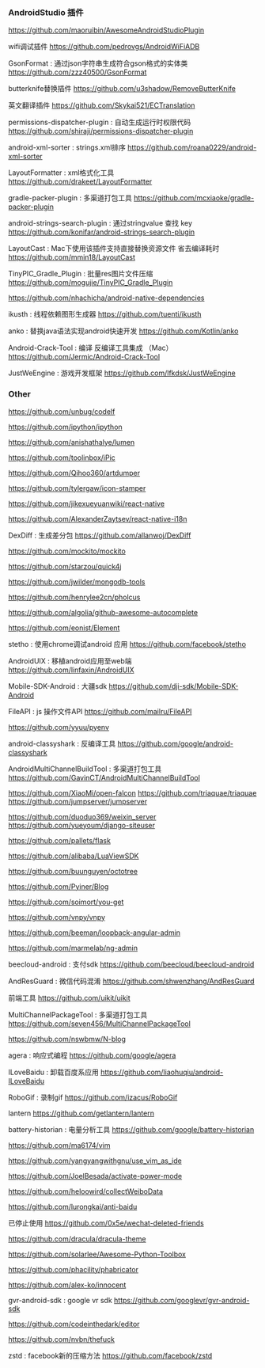 ### AndroidStudio 插件

https://github.com/maoruibin/AwesomeAndroidStudioPlugin

wifi调试插件
https://github.com/pedrovgs/AndroidWiFiADB

GsonFormat : 通过json字符串生成符合gson格式的实体类
https://github.com/zzz40500/GsonFormat

butterknife替换插件
https://github.com/u3shadow/RemoveButterKnife

英文翻译插件
https://github.com/Skykai521/ECTranslation

permissions-dispatcher-plugin : 自动生成运行时权限代码
https://github.com/shiraji/permissions-dispatcher-plugin

android-xml-sorter : strings.xml排序
https://github.com/roana0229/android-xml-sorter

LayoutFormatter : xml格式化工具
https://github.com/drakeet/LayoutFormatter

gradle-packer-plugin : 多渠道打包工具
https://github.com/mcxiaoke/gradle-packer-plugin

android-strings-search-plugin : 通过stringvalue 查找 key
https://github.com/konifar/android-strings-search-plugin

LayoutCast : Mac下使用该插件支持直接替换资源文件 省去编译耗时
https://github.com/mmin18/LayoutCast

TinyPIC_Gradle_Plugin : 批量res图片文件压缩
https://github.com/mogujie/TinyPIC_Gradle_Plugin


https://github.com/nhachicha/android-native-dependencies

ikusth : 线程依赖图形生成器
https://github.com/tuenti/ikusth

anko : 替换java语法实现android快速开发
https://github.com/Kotlin/anko

Android-Crack-Tool : 编译 反编译工具集成 （Mac）
https://github.com/Jermic/Android-Crack-Tool

JustWeEngine : 游戏开发框架
https://github.com/lfkdsk/JustWeEngine

### Other
https://github.com/unbug/codelf

https://github.com/ipython/ipython

https://github.com/anishathalye/lumen

https://github.com/toolinbox/iPic

https://github.com/Qihoo360/artdumper

https://github.com/tylergaw/icon-stamper

https://github.com/jikexueyuanwiki/react-native

https://github.com/AlexanderZaytsev/react-native-i18n

DexDiff : 生成差分包
https://github.com/allanwoj/DexDiff

https://github.com/mockito/mockito

https://github.com/starzou/quick4j

https://github.com/jwilder/mongodb-tools

https://github.com/henrylee2cn/pholcus

https://github.com/algolia/github-awesome-autocomplete

https://github.com/eonist/Element

stetho : 使用chrome调试android 应用
https://github.com/facebook/stetho

AndroidUIX : 移植android应用至web端
https://github.com/linfaxin/AndroidUIX

Mobile-SDK-Android : 大疆sdk
https://github.com/dji-sdk/Mobile-SDK-Android

FileAPI : js 操作文件API
https://github.com/mailru/FileAPI

https://github.com/yyuu/pyenv

android-classyshark : 反编译工具
https://github.com/google/android-classyshark

AndroidMultiChannelBuildTool : 多渠道打包工具
https://github.com/GavinCT/AndroidMultiChannelBuildTool

https://github.com/XiaoMi/open-falcon
https://github.com/triaquae/triaquae
https://github.com/jumpserver/jumpserver

https://github.com/duoduo369/weixin_server
https://github.com/yueyoum/django-siteuser

https://github.com/pallets/flask

https://github.com/alibaba/LuaViewSDK

https://github.com/buunguyen/octotree

https://github.com/Pyiner/Blog

https://github.com/soimort/you-get

https://github.com/vnpy/vnpy

https://github.com/beeman/loopback-angular-admin

https://github.com/marmelab/ng-admin

beecloud-android : 支付sdk
https://github.com/beecloud/beecloud-android

AndResGuard : 微信代码混淆
https://github.com/shwenzhang/AndResGuard

前端工具
https://github.com/uikit/uikit

MultiChannelPackageTool : 多渠道打包工具
https://github.com/seven456/MultiChannelPackageTool

https://github.com/nswbmw/N-blog

agera : 响应式编程
https://github.com/google/agera

ILoveBaidu : 卸载百度系应用
https://github.com/liaohuqiu/android-ILoveBaidu

RoboGif : 录制gif
https://github.com/izacus/RoboGif

lantern
https://github.com/getlantern/lantern

battery-historian : 电量分析工具
https://github.com/google/battery-historian

https://github.com/ma6174/vim

https://github.com/yangyangwithgnu/use_vim_as_ide

https://github.com/JoelBesada/activate-power-mode

https://github.com/heloowird/collectWeiboData

https://github.com/lurongkai/anti-baidu

已停止使用
https://github.com/0x5e/wechat-deleted-friends

https://github.com/dracula/dracula-theme

https://github.com/solarlee/Awesome-Python-Toolbox

https://github.com/phacility/phabricator

https://github.com/alex-ko/innocent

gvr-android-sdk : google vr sdk
https://github.com/googlevr/gvr-android-sdk

https://github.com/codeinthedark/editor

https://github.com/nvbn/thefuck

zstd : facebook新的压缩方法
https://github.com/facebook/zstd
